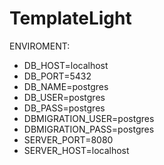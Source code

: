 # TemplateLight
ENVIROMENT:
* DB_HOST=localhost
* DB_PORT=5432
* DB_NAME=postgres
* DB_USER=postgres
* DB_PASS=postgres
* DBMIGRATION_USER=postgres
* DBMIGRATION_PASS=postgres
* SERVER_PORT=8080
* SERVER_HOST=localhost
